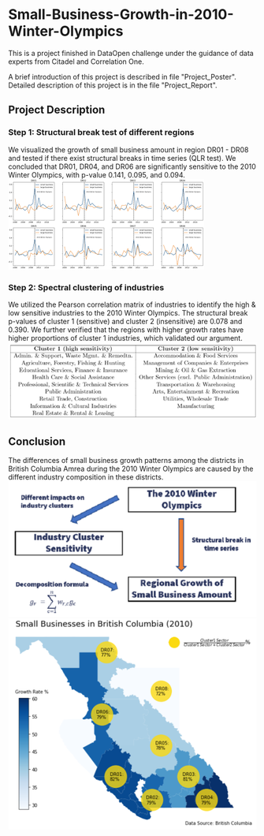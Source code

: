 # Small-Business-Growth-in-2010-Winter-Olympics
This is a project finished in DataOpen challenge under the guidance of data experts from Citadel and Correlation One.  
  
A brief introduction of this project is described in file "Project_Poster".  
Detailed description of this project is in the file "Project_Report".

## Project Description

### Step 1: Structural break test of different regions
We visualized the growth of small business amount in region DR01 - DR08 and tested if there exist structural breaks in time series (QLR test). We concluded that DR01, DR04, and DR06 are significantly sensitive to the $2010$ Winter Olympics, with p-value 0.141, 0.095, and 0.094.  
![avatar](/images/break.png)


### Step 2: Spectral clustering of industries
We utilized the Pearson correlation matrix of industries to identify the high & low sensitive industries to the 2010 Winter Olympics. The structural break p-values of cluster 1 (sensitive) and cluster 2 (insensitive) are 0.078 and 0.390. We further verified that the regions with higher growth rates have higher proportions of cluster 1 industries, which validated our argument.  
![avatar](/images/cluster.png)

## Conclusion
The differences of small business growth patterns among the districts in British Columbia Amrea during the 2010 Winter Olympics are caused by the different industry composition in these districts.  
![avatar](/images/logic.png)
![avatar](/images/conclusion.png)   


